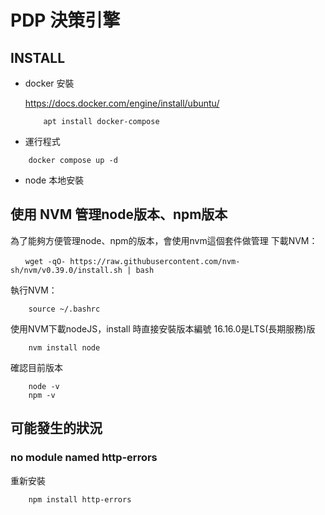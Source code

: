 # PDP 決策引擎

## INSTALL
* docker 安裝

    https://docs.docker.com/engine/install/ubuntu/

    ```
        apt install docker-compose
    ```

* 運行程式
```
    docker compose up -d 
```

* node 本地安裝

## 使用 NVM 管理node版本、npm版本
為了能夠方便管理node、npm的版本，會使用nvm這個套件做管理
下載NVM：
```
　　wget -qO- https://raw.githubusercontent.com/nvm-sh/nvm/v0.39.0/install.sh | bash
```
執行NVM：
```
    source ~/.bashrc
```
使用NVM下載nodeJS，install 時直接安裝版本編號 16.16.0是LTS(長期服務)版
```
    nvm install node
```
確認目前版本
```
    node -v 
    npm -v 
```

## 可能發生的狀況

### no module named http-errors 

重新安裝
```
    npm install http-errors 
```